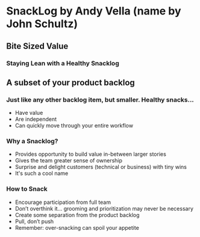 # SnackLog by Andy Vella (name by John Schultz)
## Bite Sized Value
### Staying Lean with a Healthy Snacklog

## A subset of your product backlog

### Just like any other backlog item, but smaller. Healthy snacks...
* Have value
* Are independent
* Can quickly move through your entire workflow

### Why a Snacklog?
* Provides opportunity to build value in-between larger stories
* Gives the team greater sense of ownership
* Surprise and delight customers (technical or business) with tiny wins
* It's such a cool name

### How to Snack
* Encourage participation from full team
* Don’t overthink it... grooming and prioritization may never be necessary
* Create some separation from the product backlog
* Pull, don’t push
* Remember: over-snacking can spoil your appetite

